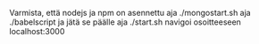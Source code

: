 Varmista, että nodejs ja npm on asennettu
aja ./mongostart.sh
aja ./babelscript ja jätä se päälle
aja ./start.sh
navigoi osoitteeseen localhost:3000
